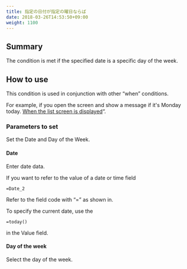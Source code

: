 ```yaml
---
title: 指定の日付が指定の曜日ならば
date: 2018-03-26T14:53:50+09:00
weight: 1100
---
```

## Summary

The condition is met if the specified date is a specific day of the week.

## How to use

This condition is used in conjunction with other “when” conditions.

For example, if you open the screen and show a message if it's Monday today. [When the list screen is displayed](../../condition_event/when_record_list_show)“.

### Parameters to set

Set the Date and Day of the Week.

#### Date

Enter date data.

If you want to refer to the value of a date or time field

```
=Date_2
```

Refer to the field code with “=” as shown in.

To specify the current date, use the

```
=today()
```

in the Value field.

#### Day of the week

Select the day of the week.
